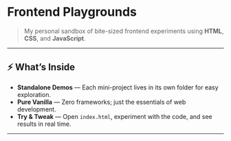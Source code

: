 # Frontend Playgrounds

> My personal sandbox of bite-sized frontend experiments using **HTML**, **CSS**, and **JavaScript**.

---

## ⚡ What’s Inside

* **Standalone Demos** — Each mini-project lives in its own folder for easy exploration.
* **Pure Vanilla** — Zero frameworks; just the essentials of web development.
* **Try & Tweak** — Open `index.html`, experiment with the code, and see results in real time.

---

